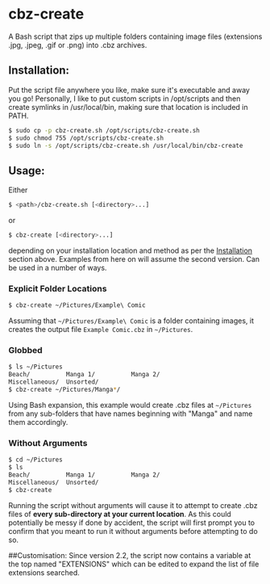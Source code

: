 # cbz-create
A Bash script that zips up multiple folders containing image files (extensions .jpg, .jpeg, .gif or .png) into .cbz archives.

## Installation:
Put the script file anywhere you like, make sure it's executable and away you go!
Personally, I like to put custom scripts in /opt/scripts and then create symlinks in /usr/local/bin, making sure that location is included in PATH.

```bash
$ sudo cp -p cbz-create.sh /opt/scripts/cbz-create.sh
$ sudo chmod 755 /opt/scripts/cbz-create.sh
$ sudo ln -s /opt/scripts/cbz-create.sh /usr/local/bin/cbz-create
```

## Usage:
Either
```bash
$ <path>/cbz-create.sh [<directory>...]
```
or
```bash
$ cbz-create [<directory>...]
```
depending on your installation location and method as per the [Installation](#Installation) section above. Examples from here on will assume the second version.
Can be used in a number of ways.
### Explicit Folder Locations
```bash
$ cbz-create ~/Pictures/Example\ Comic
```
Assuming that `~/Pictures/Example\ Comic` is a folder containing images, it creates the output file `Example Comic.cbz` in `~/Pictures`.
### Globbed
```bash
$ ls ~/Pictures
Beach/          Manga 1/          Manga 2/
Miscellaneous/  Unsorted/
$ cbz-create ~/Pictures/Manga*/
```
Using Bash expansion, this example would create .cbz files at `~/Pictures` from any sub-folders that have names beginning with "Manga" and name them accordingly.
### Without Arguments
```bash
$ cd ~/Pictures
$ ls
Beach/          Manga 1/          Manga 2/
Miscellaneous/  Unsorted/
$ cbz-create
```
Running the script without arguments will cause it to attempt to create .cbz files of **every sub-directory at your current location**. As this could potentially be messy if done by accident, the script will first prompt you to confirm that you meant to run it without arguments before attempting to do so.

##Customisation:
Since version 2.2, the script now contains a variable at the top named "EXTENSIONS" which can be edited to expand the list of file extensions searched.
